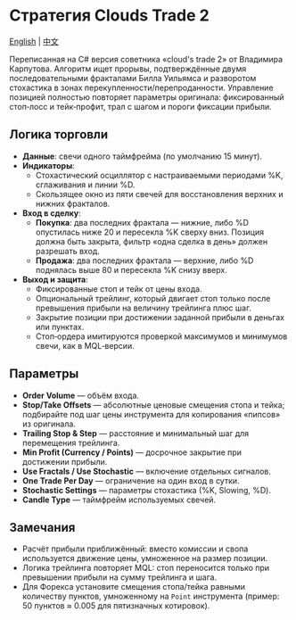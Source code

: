 # Стратегия Clouds Trade 2
[English](README.md) | [中文](README_cn.md)

Переписанная на C# версия советника «cloud's trade 2» от Владимира Карпутова. Алгоритм ищет прорывы, подтверждённые двумя последовательными фракталами Билла Уильямса и разворотом стохастика в зонах перекупленности/перепроданности. Управление позицией полностью повторяет параметры оригинала: фиксированный стоп‑лосс и тейк‑профит, трал с шагом и пороги фиксации прибыли.

## Логика торговли

- **Данные**: свечи одного таймфрейма (по умолчанию 15 минут).
- **Индикаторы**:
  - Стохастический осциллятор с настраиваемыми периодами %K, сглаживания и линии %D.
  - Скользящее окно из пяти свечей для восстановления верхних и нижних фракталов.
- **Вход в сделку**:
  - **Покупка**: два последних фрактала — нижние, либо %D опустилась ниже 20 и пересекла %K сверху вниз. Позиция должна быть закрыта, фильтр «одна сделка в день» должен разрешать вход.
  - **Продажа**: два последних фрактала — верхние, либо %D поднялась выше 80 и пересекла %K снизу вверх.
- **Выход и защита**:
  - Фиксированные стоп и тейк от цены входа.
  - Опциональный трейлинг, который двигает стоп только после превышения прибыли на величину трейлинга плюс шаг.
  - Закрытие позиции при достижении заданной прибыли в деньгах или пунктах.
  - Стоп‑ордера имитируются проверкой максимумов и минимумов свечи, как в MQL‑версии.

## Параметры

- **Order Volume** — объём входа.
- **Stop/Take Offsets** — абсолютные ценовые смещения стопа и тейка; подбирайте под шаг цены инструмента для копирования «пипсов» из оригинала.
- **Trailing Stop & Step** — расстояние и минимальный шаг для перемещения трейлинга.
- **Min Profit (Currency / Points)** — досрочное закрытие при достижении прибыли.
- **Use Fractals / Use Stochastic** — включение отдельных сигналов.
- **One Trade Per Day** — ограничение на один вход в сутки.
- **Stochastic Settings** — параметры стохастика (%K, Slowing, %D).
- **Candle Type** — таймфрейм используемых свечей.

## Замечания

- Расчёт прибыли приближённый: вместо комиссии и свопа используется движение цены, умноженное на размер позиции.
- Логика трейлинга повторяет MQL: стоп переносится только при превышении прибыли на сумму трейлинга и шага.
- Для Форекса установите смещения стопа/тейка равными количеству пунктов, умноженному на `Point` инструмента (пример: 50 пунктов ≈ 0.005 для пятизначных котировок).
